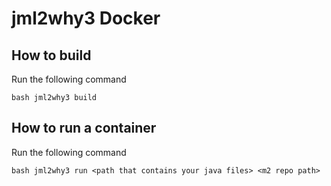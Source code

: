# jml2why3 Docker

## How to build
Run the following command
```
bash jml2why3 build
```

## How to run a container
Run the following command
```
bash jml2why3 run <path that contains your java files> <m2 repo path>
```
